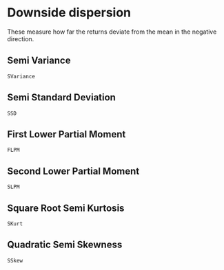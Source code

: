 # Downside dispersion

These measure how far the returns deviate from the mean in the negative direction.

## Semi Variance

```@docs
SVariance
```

## Semi Standard Deviation

```@docs
SSD
```

## First Lower Partial Moment

```@docs
FLPM
```

## Second Lower Partial Moment

```@docs
SLPM
```

## Square Root Semi Kurtosis

```@docs
SKurt
```

## Quadratic Semi Skewness

```@docs
SSkew
```
